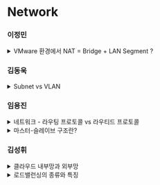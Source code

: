 # Network

### 이정민
<details>
  <summary> VMware 환경에서 NAT = Bridge + LAN Segment ? </summary>

  ## NAT
  
  **역할:** 내부 네트워크의 여러 기기가 하나의 공인 IP를 사용해 인터넷에 접근할 수 있도록 하는 **IP를 공유**한다.
  
  **주요 기능:**  
  - **주소 변환:** 내부의 사설 IP(예: 10.x.x.x)와 외부의 공인 IP(예: 203.0.113.x)를 상호 변환한다.
  - **포트 매핑:** 하나의 공인 IP를 여러 내부 기기가 공유할 수 있도록 각 연결마다 다른 포트 번호를 할당하여 구분한다.
  - **연결 추적 및 보안:** 각 연결의 상태를 NAT 테이블에 기록해 응답을 올바른 내부 기기로 전달하며 내부 네트워크 구조가 외부에 노출되지 않도록 보호한다.
  
  **예시:** 집의 Wi-Fi를 사용할 때 컴퓨터, 스마트폰 등이 각각 10.0.0.10, 10.0.0.11의 사설 IP를 사용하며 라우터는 하나의 공인 IP(예: 203.0.113.5)를 통해 외부와 통신한다. 각 기기의 연결은 포트 번호로 구분되어 관리한다.

  
  ## Bridge
  
  **역할:** 여러 LAN Segment를 Cable이나 Switch과 같은 물리적 장비나 vLAN 등의 논리적 설정을 통합해 모든 기기가 동일한 브로드캐스트 도메인을 공유하도록 한다.
  
  **주요 기능:**  
  - **데이터 전달:** 데이터 링크 계층에서 작동해 **MAC 주소**를 기반으로 데이터를 그대로 전달한다.
  - **네트워크 확장:** 각 Segment를 한 기기가 보낸 브로드캐스트 메시지가 도달할 수 있는 모든 기기들의 범위로 통합한다. 동일한 네트워크 내의 모든 기기가 같은 브로드캐스트 영역을 공유하게 함으로써 기기들 간의 통신이 원활하게 이루어지도록 지원한다.
  
  **예시:** 사무실 내 각 층의 네트워크를 Switch 또는 Bridge 장비로 연결하여 모든 기기가 동일한 네트워크 상에서 자유롭게 통신할 수 있도록 하는 경우

  
  ## LAN Segment(vSwitch 옵션)
  
  **역할:** 동일한 IP 대역과 브로드캐스트 영역을 공유하는 기기들의 집합으로 기본적인 네트워크 통신 환경을 제공한다.
  
  **주요 기능:**  
  - **고유 IP 할당:** 각 기기는 네트워크 내에서 충돌 없이 고유한 IP(예: 10.x.x.x)를 사용한다.
  - **기본 통신:** 같은 LAN Segment에 속한 기기들은 직접 통신하며 데이터를 주고받을 수 있다.
  
  **예시:** 가정 내 컴퓨터, 프린터 등 모두 **동일**한 10.x.x.x 대역을 사용하여 하나의 LAN을 구성, 서로 데이터를 교환하는 환경

  
  ## 그래서 NAT는 Bridge + LAN Segment인가?  
  NAT는 LAN Segment의 내부 통신, Bridge의 외부 연결과 유사한 기능을 제공하지만 LAN Segment와 Bridge를 결합한 것이 아닌 가상 라우터, 스위치, DHCP 서버가 통합된 별도의 가상 네트워크 인프라를 구성한다.
</details>


### 김동욱
<details>
  <summary> Subnet vs VLAN </summary>

  ## Subnet
  
  ### 정의
  - 네트워크를 논리적으로 분할한 단위로, 계층 3(네트워크 계층)에서 동작합니다.
  - 서브넷 마스크를 통해 IP 주소의 네트워크 ID와 호스트 ID를 구분합니다.
  
  ### 목적
  - 브로드캐스트 도메인 분리
    - 큰 네트워크를 작은 서브넷으로 나누어 불필요한 브로드캐스트 트래픽을 줄입니다.
  - 보안 및 관리 효율성
    - 다른 서브넷 간 통신은 라우터/방화벽을 거치게 해 접근 제어가 가능합니다.
  - IP 주소 효율적 할당
    - 필요한 호스트 수에 맞춰 서브넷 크기를 최적화합니다 (예: /24 → 254개 호스트, /30 → 2개 호스트).
  
  ### 예시
  네트워크: 192.168.1.0/24  
  서브넷 A: 192.168.1.0/26 (호스트 62개)  
  서브넷 B: 192.168.1.64/26 (호스트 62개)  
  
  ## VLAN
  
  ### 정의
  - 하나의 물리적 스위치를 여러 논리적 네트워크로 분할하는 기술로, 계층 2(데이터 링크 계층)에서 동작합니다.
  - 태그 기반(VLAN ID, 예: IEEE 802.1Q)으로 트래픽을 구분합니다.
  
  ### 목적
  - 브로드캐스트 도메인 분리
    - 서브넷과 유사하지만 L2 스위치에서 구현되므로 라우터 없이도 통신 격리가 가능합니다.
  - 물리적 배치와 무관한 그룹화
    - 다른 층/건물에 있는 기기를 하나의 VLAN으로 묶어 관리할 수 있습니다 (예: 재무부서 VLAN, 개발부서 VLAN).
  - 보안 강화
    - VLAN 간 통신은 L3 장비(라우터)를 거치도록 강제해 접근 제어를 적용할 수 있습니다.
   
  ### 예시
  VLAN 10: 영업부서 (포트 1-8)  
  VLAN 20: 개발부서 (포트 9-16)  
  
   ## Subnet과 VLAN의 기능이 중복되는데 둘 중 한가지만 써도 될까?
   A. 한가지만 사용해도 네트워크 분리는 가능하지만 같이 사용할 경우 아래와 같은 장점이 있음
   | 기능                 | 서브넷만 사용                          | VLAN + 서브넷 사용                          |
  |----------------------|---------------------------------------|--------------------------------------------|
  | 브로드캐스트 분리     | 서브넷 단위 (IP 기반)                 | VLAN 단위 (스위치 레벨에서 완전 분리)       |
  | L2 보안 제어         | 불가능                                | 가능 (포트 고정, MAC ACL 등)                |
  | 포트 기반 정책       | 어렵거나 복잡                         | 간단 (VLAN ID만 설정하면 끝)                |
  | 유연한 구성          | 물리적 위치 중요                      | 위치 무관, VLAN으로 논리적 묶기 가능         |
  | 공격 격리            | 라우터에 의존                         | 스위치 레벨에서 차단 가능                   |
</details>

### 임용진
<details>
  <summary> 네트워크 - 라우팅 프로토콜 vs 라우티드 프로토콜 </summary>

## 라우팅 프로토콜 (Routing Protocol)

- 라우터 간에 경로 정보를 교환하여 최적의 경로를 동적으로 결정하는 프로토콜
- 라우팅 테이블을 자동으로 생성/갱신
- 네트워크 구조 변화에 자동 대응

### 분류 방식

| 방식 | 설명 | 대표 프로토콜 |
|------|------|----------------|
| 거리 벡터 | 거리(홉 수) + 방향 | RIP, IGRP |
| 링크 상태 | 전체 구조 파악 후 최적 경로 계산 | OSPF, IS-IS |
| 경로 벡터 | 경로 벡터 정보(AS 정보 등) 기반 | BGP |

---

## 라우티드 프로토콜 (Routed Protocol)

- 실제 데이터를 목적지로 전달하는 프로토콜
- 라우팅 프로토콜이 만든 경로를 따라 사용자 데이터(IP 패킷 등)가 전달
- 라우터가 처리할 수 있는 트래픽의 종류를 의미하기도 한다.

### 대표 프로토콜

- IPv4, IPv6
- AppleTalk (구버전)
- IPX (Novell NetWare에서 사용)

---

## 라우팅 vs 라우티드 프로토콜 차이

| 구분 | 라우팅 프로토콜 | 라우티드 프로토콜 |
|------|------------------|--------------------|
| 역할 | 최적 경로를 결정 | 데이터를 전달 |
| 작동 주체 | 라우터 간 정보 교환 | 라우터가 패킷 전달 |
| 데이터 처리 | 라우팅 정보만 처리 | 사용자 데이터 처리 |
| 예시 | RIP, OSPF, EIGRP, BGP | IPv4, IPv6, IPX, AppleTalk |

---

## 정리

- 라우팅 프로토콜: 길 찾는 앱 (예: 구글 지도)
- 라우티드 프로토콜: 실제로 달리는 자동차 (예: 택시)
</details>

<details>
  <summary>마스터-슬레이브 구조란?</summary>

클라우드 인프라와 시스템 아키텍처를 다루는 엔지니어에게 있어, **마스터-슬레이브 구조**는 고성능·고가용성 시스템을 설계하는 데 핵심 개념 중 하나 
주로 **데이터베이스**, **메시지 큐**, **파일 시스템**, **캐시 시스템** 등 다양한 영역에서 활용

---

## 개요

마스터-슬레이브(Master-Slave) 구조는 중앙 제어 노드(Master)와 하위 종속 노드(Slave) 간의 명확한 역할 분담을 통해 시스템의 확장성과 신뢰성을 확보하는 방식

| 역할       | 기능 설명 |
|------------|------------|
| 마스터 노드 | 주요 연산(쓰기/제어)을 수행하고 슬레이브로 데이터 또는 명령을 전파 |
| 슬레이브 노드 | 마스터의 상태를 복제하거나 명령을 수신하여 일부 기능을 수행 (주로 읽기 연산) |

---

## 핵심 포인트

### 1. **부하 분산 (Load Balancing)**

- 읽기/쓰기 트래픽을 분리하여 **병목 현상 완화**
- 슬레이브 노드를 수평 확장(horizontal scaling)하여 **읽기 성능 극대화**
- 클라우드 환경에서는 **Auto Scaling Group**과 연계하여 슬레이브 확장 자동화 가능

### 2. **고가용성 (High Availability)**

- 마스터 장애 시 **슬레이브를 프로모션(Promotion)** 하여 서비스 지속 가능
- 클라우드에서는 **RDS Read Replica → Multi-AZ Failover**, 또는 **Heartbeat + VIP** 구성으로 장애 대응

### 3. **데이터 복제 및 일관성 (Replication & Consistency)**

- **비동기 복제**: 성능 우위, 데이터 지연 발생 가능
- **동기 복제**: 일관성 보장, 성능 부담
- 실시간 모니터링 및 `replication lag` 체크는 필수
- 예: `SHOW SLAVE STATUS` (MySQL 기준)

### 4. **운영 및 유지보수 용이성**

- 슬레이브 노드를 활용해 **백업 시 서비스 영향 최소화**
- 슬레이브에 대해 **보고서/분석 쿼리 분리** 가능
- 무중단 배포(Rolling Update) 전략과 결합 시 유용

---

## 클라우드 환경에서의 적용 예시

| 클라우드 | 서비스 이름 | 특성 |
|----------|--------------|------|
| AWS      | RDS Read Replica / Aurora Replicas | 자동 복제, 장애 전환 지원 |
| GCP      | Cloud SQL Read Replica | SLA 기반 고가용성 |
| Azure    | SQL Database Geo-Replication | 지리적 이중화, DR 대응 |

> 실제 서비스에서는 **리더-팔로워(Leader-Follower)** 또는 **Primary-Replica** 용어도 혼용되어 사용

</details>


### 김성휘
<details>
<summary>클라우드 내부망과 외부망</summary>

### 내부망

1.  정의 : 클라우드 서비스 제공자(나)가 제공하는 네트워크 안에서 같은 데이터 센터(공유기, 랜카드...) 또는 VPC(가상 사설망) 내의 자원끼리 통신하는 전용 네트워크
2. 특징
- 보안성 높음 : 외부 인터넷을 거치지 않기 때문에 패킷 노출 위험도 낮음
- 속도 안정적 : 인터넷을 우회하지 않고 클라우드 데이터센터 내부망을 사용하므로 지연이 낮고 속도가 빠름
- 과금 방식 : 내부 트래픽은 대부분 무료 또는 저렴한 과금
3. 주 용도
- 클라우드 서버 간 통신
- 스토리지와 인스턴스 간 통신
- 보안이 중요한 데이터 전송
- 시스템 간 API 호출


### 외부망
 
1. 정의 : 클라우드 자원(서버, 스토리지 등)이 인터넷을 통해 외부 사용자와 통신하는 네트워크
2. 특징 
- 접근성 뛰어남 : 인터넷이 연결된 곳이라면 어디든 접속 가능. 웹사이트, 모바일 앱, API등이 이 경로를 통해 서비스 제공
- 보안성 낮음 : 외부 인터넷을 통해 연결되므로, 해킹·DDoS 등 위험 노출이 큼. 보안 그룹, 방화벽, VPN, 암호화 등이 필수
- 속도 및 지연 다양 : 인터넷 환경, 지역, 네트워크 상태에 따라 속도가 달라짐
3. 주 용도
- 웹사이트, 앱 서비스 제공
- 외부 API 통신
- 사용자 요청 처리
- 파일 다운로드/업로드 서비스
</details>
<details>
<summary>로드밸런싱의 종류와 특징</summary>

  ### Round Robin

1. 동작 방식
>  1. 사용자가 서버에 요청을보냄
>  2. 로드밸런서는 준비된 서버 목록을 순서대로 돌며 요청을 배분
>  3. 마지막에 배분된 서버 다음 서버부터 다시 요청을 넘깁니다
>  4. 서버 수만큼 순환을 반복합니다.

2. 장점
> 1. 구현이 매우 간단함
> 2. 공평한 분배로 서버가 비슷한 성능일 때 효율적으로 작동
> 3. 별다른 계산 없이 <b>순차적 요청 분배</b>

3. 단점
> 1. 각 서버의 부하 상태를 고려하지 않음
> 2. 서버 처리 속도가 느릴수록 과부하 발생 가능
> 3. 가중치가 없는 순수한 Round Robin은 비균형을 초래할 수 있음

4. 한줄 요약
> 차례로 순환 배분하는 방식, 간단하지만 서버 부하를 고려하지 않으므로 상황에 따라 가중치를 주는 방식을 통해 개선 가능


  ### Weighted Round Robin

1. 동작 방식
>  RoundRobin과 다르게 서버마다 가중치를 설정해 서버의 성능이나 처리 능력에 맞춰 비율적으로 요청을 배분

2. 장점
> 1. 서버 성능을 고려해서 부하를 균형 있게 분배
> 2. 느린 서버는 적게, 빠른 서버는 많이 -> 리소스 낭비 방지 가능
> 3. 시스템 전체 성능이 고르게 유지됨

3. 단점
> 1. 가중치를 미리 정확히 설정해야 함(잘못된 설정은 오히려 부하 쏠림 현상 발생)
> 2. 서버 성능이 동적 변화할 경우 가중치가 고정되어 비효율
> 3. 일반 Round Robin 보다 구현이 복잡

4. 한줄 요약
>  서버 성능을 고려해 요청을 비례 분배한는 방식으로 공평성과 효율을 챙길 수 있지만, 조건에 따라 역효과가 일어날 수 있다

  ### Least Connection

1. 동작 방식
>  현재 연결된 요청이 가장 적은 서버에 새로운 요청을 할당하는 방식

2. 장점
> 1. 서버 부하가 실시간으로 반영, 연결이 적은 서버에만 요청을 주기 때문에 부하 분산이 자연스럽고 효율적
> 2. 서버 성능이 동일하지 않아도 부하 균형 유지 가능
> 3. 고정 가중치 없이도 자동 최적화 됨

3. 단점
> 1. 연결 수만 보고 판단 -> 요청 처리 시간은 고려하지 않음
> 2. 연결 해제가 늦은 경우 서버 상태를 완벽하게 반영하지 못함
> 3. 세션 지속성이 필요할 경우 복잡해질 수 있음

4. 한줄 요약
>  현재 연결 수가 가장 적은 서버에 요청을 배분하여, 부하를 실시간으로 고르게 유지하는 로드밸런싱 방식

  ###  IP Hash

1. 동작 방식
> 1. 클라이언트의 IP 주소를 해시함수로 변환합니다
> 2. 나온 해시 값에 따라 서버를 선택합니다.
> 3. 같은 IP는 항상 같은 서버로 요청을 보냅니다.

2. 장점
> 1. 같은 사용자가 항상 같은 서버에 배정되 세션 지속성 보장받음
> 2. IP만으로 서버를 결정해 구현 방법 간단
> 3. DB없이 고정 분배가 가능, 중앙 세션서버 필요없음

3. 단점
> 1. 일부 IP 대역이 몰리면 특정 서버 과부하
> 2. 서버 추가/삭제하면 해시 분포가 바뀌어 기존 연결이 다른 서버로 바뀌어 세션이 끊길 수 있음
> 3. 프록시 환경에서 IP가 같으면 여러 사용자가 같은 서버로 몰릴 위험

4. 한줄요약
> IP Hash는 클라이언트 IP를 해시 계산하여 특정 서버에 고정 분배하는 방식으로, 세션 유지에 유리하지만 서버 추가/삭제 시 분배 불균형이 생길 수 있다!

  ###  Response Time

1. 동작 방식
> 1. 로드밸런서는 서버들의 응답 속도를 주기적으로 체크합니다.
> 2. 사용자의 요청이 도착하면 최근 응답이 가장 빠른 서버로 요청을 보냅니다.

2. 장점
> 1. 실시간 서버 성능 반영 현재 가장 여유 있는 서버에 요청 전달
> 2. 부하 분산 최적화 바쁜 서버는 자동으로 요청이 줄고, 한가한 서버가 더 많은 요청을 받음
> 3. 특별한 설정 필요 없음 단순히 응답 속도를 기반으로 판단

3. 단점
> 1. 응답 시간은 네트워크 지연, 일시적 장애에 영향을 받아서 부정확할 수 있음
> 2. 실제로는 짧은 응답이 무거운 연산을 준비 중일 수도 있음
> 3. 지속적인 서버 상태 모니터링 필요

4. 한줄 요약
> 서버 응답 속도를 기준으로 가장 빠른 서버에 요청을 분배하는 방식, 실시간 부하에 민감하게 반응하지만 네트워크 상태나 측정 정확도에 영향을 받을 수 있다

  ### Failover

1. 동작 방식
> 1. 서버, 데이터베이스, 네트워크를 모니터링해서 정상 작동 중인지 확인
> 2. 서버가 다운되거나 응답 없을 때 미리 대기 해둔 서버로 서비스 트래픽이 자동 전환
> 3. 장애가 발생해도 정상 서비스처럼 동작

2. 장점
> 1. 장애가 발생해도 중단 없는 서비스
> 2. 다운 타임 최소화
> 3. 관리자가 없어도 자동 전환

3. 단점
> 1. 항상 대기 상태의 서버가 필요해 비용이 추가 발생
> 2. 전환 과정이 순간적이지 않음, 복구 시간 존재
> 3. 복잡한 환경 구성 필요

4. 한줄 요약
> 서버 장애 발생 시 자동으로 예비 서버로 전환하여, 서비스가 중단되지 않게 유지하는 고가용성(HA) 기술
</details>
